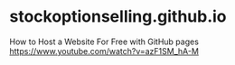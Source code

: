 # stockoptionselling.github.io

How to Host a Website For Free with GitHub pages
https://www.youtube.com/watch?v=azF1SM_hA-M

